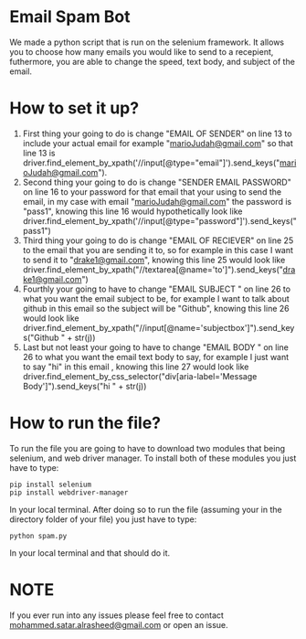 
# Email Spam Bot

We made a python script that is run on the selenium framework. It allows you to choose how many emails you would like to send to a recepient, futhermore, you are able to change the speed, text body, and subject of the email.

# How to set it up?
 
1) First thing your going to do is change "EMAIL OF SENDER" on line 13 to include your actual email for example "marioJudah@gmail.com" so that line 13 is driver.find_element_by_xpath('//input[@type="email"]').send_keys("marioJudah@gmail.com").
2) Second thing your going to do is change "SENDER EMAIL PASSWORD" on line 16 to your password for that email that your using to send the email, in my case with email "marioJudah@gmail.com" the password is "pass1", knowing this line 16 would hypothetically look like driver.find_element_by_xpath('//input[@type="password"]').send_keys("pass1")
3) Third thing your going to do is change "EMAIL OF RECIEVER" on line 25 to the email that you are sending it to, so for example in this case I want to send it to "drake1@gmail.com", knowing this line 25 would look like   driver.find_element_by_xpath("//textarea[@name='to']").send_keys("drake1@gmail.com")
4) Fourthly your going to have to change "EMAIL SUBJECT " on line 26 to what you want the email subject to be, for example I want to talk about github in this email so the subject will be "Github", knowing this line 26 would look like driver.find_element_by_xpath("//input[@name='subjectbox']").send_keys("Github " + str(j)) 
5) Last but not least your going to have to change "EMAIL BODY " on line 26 to what you want the email text body to say, for example I just want to say "hi" in this email , knowing this line 27 would look like  driver.find_element_by_css_selector("div[aria-label='Message Body']").send_keys("hi " + str(j))



# How to run the file?

To run the file you are going to have to download two modules that being selenium, and web driver manager. 
To install both of these modules you just have to type:
```
pip install selenium
pip install webdriver-manager
```
In your local terminal. After doing so to run the file (assuming your in the directory folder of your file) you just have to type:
```
python spam.py
```
In your local terminal and that should do it. 

# NOTE
If you ever run into any issues please feel free to contact mohammed.satar.alrasheed@gmail.com or open an issue.
